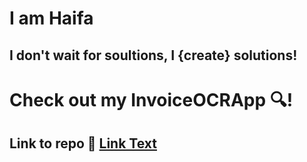# I am Haifa 
## I don't wait for soultions, I {create} solutions!

# Check out my InvoiceOCRApp 🔍!
## Link to repo 🔗 [Link Text]([https://example.com](https://github.com/ImHaifa/InvoiceOCR.NET.git))
